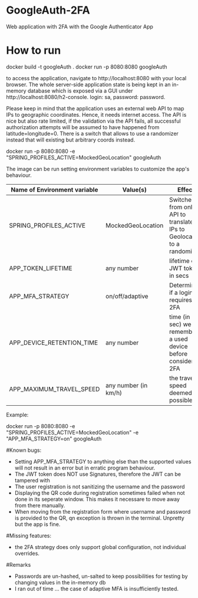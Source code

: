 # GoogleAuth-2FA
Web application with 2FA with the Google Authenticator App

# How to run
docker build -t googleAuth .
docker run -p 8080:8080 googleAuth

to access the application, navigate to http://localhost:8080 with your local browser.
The whole server-side application state is being kept in an in-memory database which is exposed via a GUI under http://localhost:8080/h2-console. login: sa, password: password.

Please keep in mind that the application uses an external web API to map IPs to geographic coordinates. Hence, it needs internet access. The API is nice but also rate limited, if the validation via the API fails, all successful authorization attempts will be assumed to have happened from latitude=longitude=0.
There is a switch that allows to use a randomizer instead that will existing but arbitrary coords instead.

docker run -p 8080:8080 -e "SPRING_PROFILES_ACTIVE=MockedGeoLocation" googleAuth

The image can be run setting environment variables to customize the app's behaviour.

| Name of Environment variable  | Value(s) | Effect | Default |
| ------------- | ------------- | -----| --- 
| SPRING_PROFILES_ACTIVE  | MockedGeoLocation  | Switched from online API to translate IPs to Geolocation to a randomizer | not set |
| APP_TOKEN_LIFETIME  | any number  | lifetime of JWT tokens in secs | 600 |
| APP_MFA_STRATEGY | on/off/adaptive | Determines if a login requires 2FA | adaptive |
| APP_DEVICE_RETENTION_TIME | any number | time (in sec) we remember a used device before considering 2FA | 2592000 |
| APP_MAXIMUM_TRAVEL_SPEED | any number (in km/h) | the travel speed deemed possible. | 200 |

Example:

docker run -p 8080:8080 -e "SPRING_PROFILES_ACTIVE=MockedGeoLocation" -e "APP_MFA_STRATEGY=on" googleAuth


#Known bugs:
- Setting APP_MFA_STRATEGY to anything else than the supported values will not result in an error but in erratic program behaviour.
- The JWT token does NOT use Signatures, therefore the JWT can be tampered with
- The user registration is not sanitizing the username and the password
- Displaying the QR code during registration sometimes failed when not done in its seperate window. This makes it necessare to move away from there manually.
- When moving from the registration form where username and password is provided to the QR, qn exception is thrown in the terminal. Unpretty but the app is fine.

#Missing features:
- the 2FA strategy does only support global configuration, not individual overrides.

#Remarks
- Passwords are un-hashed, un-salted to keep possibilities for testing by changing values in the in-memory db
- I ran out of time ... the case of adaptive MFA is insufficiently tested.

